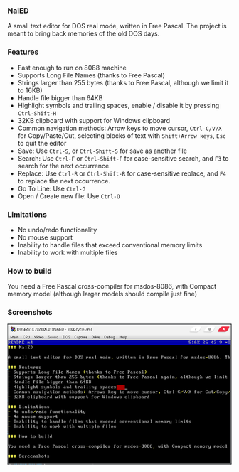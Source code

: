 ### NaiED

A small text editor for DOS real mode, written in Free Pascal. The project is meant to bring back memories of the old DOS days.

### Features
- Fast enough to run on 8088 machine
- Supports Long File Names (thanks to Free Pascal)
- Strings larger than 255 bytes (thanks to Free Pascal, although we limit it to 16KB)
- Handle file bigger than 64KB
- Highlight symbols and trailing spaces, enable / disable it by pressing `Ctrl-Shift-H`
- 32KB clipboard with support for Windows clipboard
- Common navigation methods: Arrow keys to move cursor, `Ctrl-C/V/X` for Copy/Paste/Cut, selecting blocks of text with `Shift+Arrow keys`, `Esc` to quit the editor
- Save: Use `Ctrl-S`, or `Ctrl-Shift-S` for save as another file
- Search: Use `Ctrl-F` or `Ctrl-Shift-F` for case-sensitive search, and `F3` to search for the next occurrence.
- Replace: Use `Ctrl-R` or `Ctrl-Shift-R` for case-sensitive replace, and `F4` to replace the next occurrence.
- Go To Line: Use `Ctrl-G`
- Open / Create new file: Use `Ctrl-O`

### Limitations
- No undo/redo functionality
- No mouse support
- Inability to handle files that exceed conventional memory limits
- Inability to work with multiple files

### How to build

You need a Free Pascal cross-compiler for msdos-8086, with Compact memory model (although larger models should compile just fine)

### Screenshots

![naied in dosbox-x](/img/naied.PNG)

